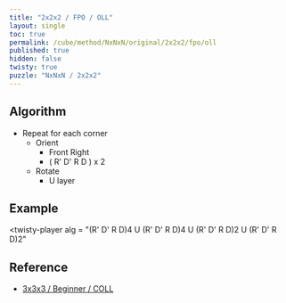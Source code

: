 ```yaml
---
title: "2x2x2 / FPO / OLL"
layout: single
toc: true
permalink: /cube/method/NxNxN/original/2x2x2/fpo/oll
published: true
hidden: false
twisty: true
puzzle: "NxNxN / 2x2x2"
---
```

<span
  id     = "cube"
  puzzle = "{{page.puzzle}}"
  experimental-stickering   = "LL"
  experimental-setup-alg    = ""
  experimental-setup-anchor = "end" >
</span>
<!-- <div id="test"></div> -->

<head>
  <base target="_blank">
</head>



## Algorithm

- Repeat for each corner
  - Orient
    - Front Right
    - ( R' D' R D ) x 2
  - Rotate
    - U layer



## Example

<twisty-player
  alg = "(R' D' R D)4 U (R' D' R D)4 U (R' D' R D)2 U (R' D' R D)2"
></twisty-player>



## Reference

- [3x3x3 / Beginner / COLL](/cube/method/NxNxN/original/3x3x3/beginner/coll)

